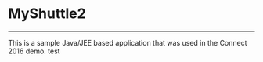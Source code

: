 # MyShuttle2
-------------

This is a sample Java/JEE based application that was used in the Connect 2016 demo. 
test
